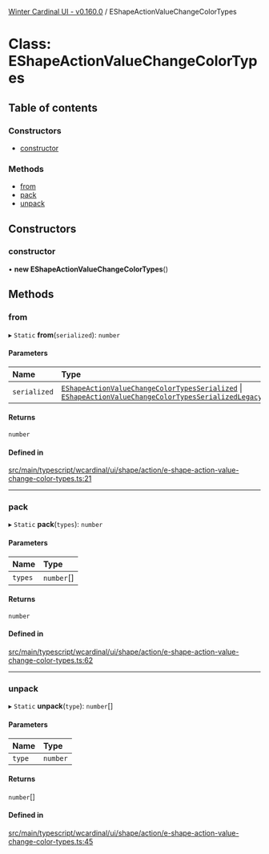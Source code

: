 [Winter Cardinal UI - v0.160.0](../index.md) / EShapeActionValueChangeColorTypes

# Class: EShapeActionValueChangeColorTypes

## Table of contents

### Constructors

- [constructor](EShapeActionValueChangeColorTypes.md#constructor)

### Methods

- [from](EShapeActionValueChangeColorTypes.md#from)
- [pack](EShapeActionValueChangeColorTypes.md#pack)
- [unpack](EShapeActionValueChangeColorTypes.md#unpack)

## Constructors

### constructor

• **new EShapeActionValueChangeColorTypes**()

## Methods

### from

▸ `Static` **from**(`serialized`): `number`

#### Parameters

| Name | Type |
| :------ | :------ |
| `serialized` | [`EShapeActionValueChangeColorTypesSerialized`](../interfaces/EShapeActionValueChangeColorTypesSerialized.md) \| [`EShapeActionValueChangeColorTypesSerializedLegacy`](../interfaces/EShapeActionValueChangeColorTypesSerializedLegacy.md) |

#### Returns

`number`

#### Defined in

[src/main/typescript/wcardinal/ui/shape/action/e-shape-action-value-change-color-types.ts:21](https://github.com/winter-cardinal/winter-cardinal-ui/blob/v0.160.0/src/main/typescript/wcardinal/ui/shape/action/e-shape-action-value-change-color-types.ts#L21)

___

### pack

▸ `Static` **pack**(`types`): `number`

#### Parameters

| Name | Type |
| :------ | :------ |
| `types` | `number`[] |

#### Returns

`number`

#### Defined in

[src/main/typescript/wcardinal/ui/shape/action/e-shape-action-value-change-color-types.ts:62](https://github.com/winter-cardinal/winter-cardinal-ui/blob/v0.160.0/src/main/typescript/wcardinal/ui/shape/action/e-shape-action-value-change-color-types.ts#L62)

___

### unpack

▸ `Static` **unpack**(`type`): `number`[]

#### Parameters

| Name | Type |
| :------ | :------ |
| `type` | `number` |

#### Returns

`number`[]

#### Defined in

[src/main/typescript/wcardinal/ui/shape/action/e-shape-action-value-change-color-types.ts:45](https://github.com/winter-cardinal/winter-cardinal-ui/blob/v0.160.0/src/main/typescript/wcardinal/ui/shape/action/e-shape-action-value-change-color-types.ts#L45)
